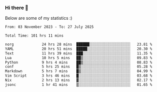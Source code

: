 ### Hi there 👋
Below are some of my statistics :)

<!--START_SECTION:waka-->

```txt
From: 03 November 2023 - To: 27 July 2025

Total Time: 101 hrs 11 mins

norg             24 hrs 28 mins  ██████░░░░░░░░░░░░░░░░░░░   23.81 %
YAML             20 hrs 51 mins  █████░░░░░░░░░░░░░░░░░░░░   20.30 %
Text             11 hrs 39 mins  ███░░░░░░░░░░░░░░░░░░░░░░   11.35 %
Lua              10 hrs 5 mins   ██▒░░░░░░░░░░░░░░░░░░░░░░   09.83 %
Python           9 hrs 4 mins    ██▒░░░░░░░░░░░░░░░░░░░░░░   08.83 %
conf             5 hrs 25 mins   █▒░░░░░░░░░░░░░░░░░░░░░░░   05.28 %
Markdown         5 hrs 7 mins    █▒░░░░░░░░░░░░░░░░░░░░░░░   04.99 %
Vim Script       3 hrs 46 mins   █░░░░░░░░░░░░░░░░░░░░░░░░   03.68 %
Nix              2 hrs 13 mins   ▓░░░░░░░░░░░░░░░░░░░░░░░░   02.17 %
jsonc            1 hr 41 mins    ▒░░░░░░░░░░░░░░░░░░░░░░░░   01.65 %
```

<!--END_SECTION:waka-->

<!--
**KlapenHz/KlapenHz** is a ✨ _special_ ✨ repository because its `README.md` (this file) appears on your GitHub profile.

Here are some ideas to get you started:

- 🔭 I’m currently working on ...
- 🌱 I’m currently learning ...
- 👯 I’m looking to collaborate on ...
- 🤔 I’m looking for help with ...
- 💬 Ask me about ...
- 📫 How to reach me: ...
- 😄 Pronouns: ...
- ⚡ Fun fact: ...
-->
